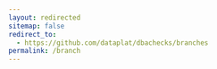 ```yaml
---
layout: redirected
sitemap: false
redirect_to:
  - https://github.com/dataplat/dbachecks/branches
permalink: /branch
---
```

